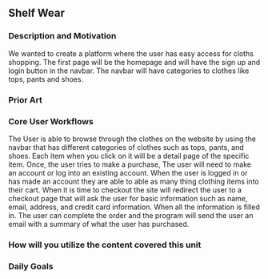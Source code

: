 ## Shelf Wear

### Description and Motivation
We wanted to create a platform where the user has easy access for cloths shopping. The first page will be the homepage and will have the sign up and login button in the navbar. The navbar will have categories to clothes like tops, pants and shoes. 

### Prior Art


### Core User Workflows
The User is able to browse through the clothes on the website by using the navbar that has different categories of clothes such as tops, pants, and shoes. Each item when you click on it will be a detail page of the specific item.  Once, the user tries to make a purchase, The user will need to make an account or log into an existing account. When the user is logged in or has made an account they are able to able as many thing clothing items into their cart. When it is time to checkout the site will redirect the user to a checkout page that will ask the user for basic information such as name, email, address, and credit card information. When all the information is filled in. The user can complete the order and the program will send the user an email with a summary of what the user has purchased.

### How will you utilize the content covered this unit


### Daily Goals